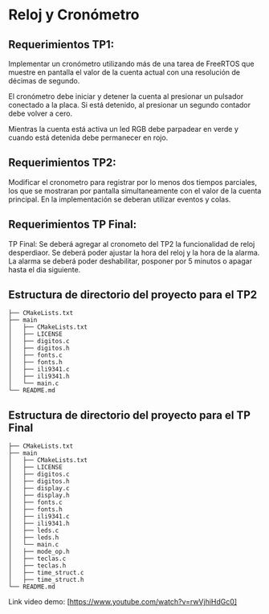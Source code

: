 # Reloj y Cronómetro
## Requerimientos TP1: 
Implementar un cronómetro utilizando más de una tarea de FreeRTOS que muestre en pantalla el valor de la cuenta actual con una resolución de décimas de segundo.

El cronómetro debe iniciar y detener la cuenta al presionar un pulsador conectado a la placa. Si está detenido, al presionar un segundo contador debe volver a cero. 

Mientras la cuenta está activa un led RGB debe parpadear en verde y cuando está detenida debe permanecer en rojo. 

## Requerimientos TP2:
Modificar el cronometro para registrar por lo menos dos tiempos parciales, los que se mostraran por pantalla simultaneamente con el valor de la cuenta principal.
En la implementación se deberan utilizar eventos y colas.

## Requerimientos TP Final:
TP Final: Se deberá agregar al cronometo del TP2 la funcionalidad de reloj desperdiaor. Se deberá poder ajustar la hora del reloj y la hora de la alarma. La alarma se deberá poder deshabilitar, posponer por 5 minutos o apagar hasta el dia siguiente.

## Estructura de directorio del proyecto para el TP2

```
├── CMakeLists.txt
├── main
│   ├── CMakeLists.txt
│   ├── LICENSE
│   ├── digitos.c
│   ├── digitos.h
│   ├── fonts.c
│   ├── fonts.h
│   ├── ili9341.c
│   ├── ili9341.h
│   └── main.c
└── README.md                
```

## Estructura de directorio del proyecto para el TP Final

```
├── CMakeLists.txt
├── main
│   ├── CMakeLists.txt
│   ├── LICENSE
│   ├── digitos.c
│   ├── digitos.h
│   ├── display.c
│   ├── display.h
│   ├── fonts.c
│   ├── fonts.h
│   ├── ili9341.c
│   ├── ili9341.h
│   ├── leds.c
│   ├── leds.h
│   └── main.c
│   ├── mode_op.h
│   ├── teclas.c
│   ├── teclas.h
│   ├── time_struct.c
│   ├── time_struct.h
└── README.md                
```

Link video demo: 
[https://www.youtube.com/watch?v=rwVjhiHdGc0]
